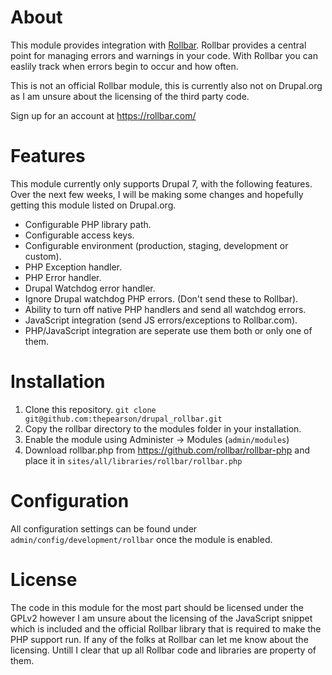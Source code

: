 About
=====

This module provides integration with [Rollbar](https://rollbar.com/). Rollbar provides a central
point for managing errors and warnings in your code. With Rollbar you can easlily track when errors begin to occur and how often.

This is not an official Rollbar module, this is currently also not on Drupal.org as I am unsure about the licensing of the third party code.

Sign up for an account at https://rollbar.com/


Features
========

This module currently only supports Drupal 7, with the following features. Over the next few weeks, I will be making some changes and hopefully getting this module listed on Drupal.org.

* Configurable PHP library path.
* Configurable access keys.
* Configurable environment (production, staging, development or custom).
* PHP Exception handler.
* PHP Error handler.
* Drupal Watchdog error handler.
* Ignore Drupal watchdog PHP errors. (Don't send these to Rollbar).
* Ability to turn off native PHP handlers and send all watchdog errors.
* JavaScript integration (send JS errors/exceptions to Rollbar.com).
* PHP/JavaScript integration are seperate use them both or only one of them.

Installation
============

1. Clone this repository. `git clone git@github.com:thepearson/drupal_rollbar.git`
2. Copy the rollbar directory to the modules folder in your installation.
3. Enable the module using Administer -> Modules (`admin/modules`)
4. Download rollbar.php from https://github.com/rollbar/rollbar-php and place it in `sites/all/libraries/rollbar/rollbar.php`


Configuration
=============

All configuration settings can be found under `admin/config/development/rollbar` once the module is enabled.


License
=======

The code in this module for the most part should be licensed under the GPLv2 however I am unsure about the licensing of the JavaScript snippet which is included and the official Rollbar library that is required to make the PHP support run. If any of the folks at Rollbar can let me know about the licensing. Untill I clear that up all Rollbar code and libraries are property of them.


